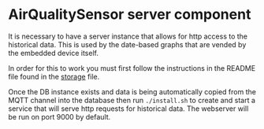 
# AirQualitySensor server component

It is necessary to have a server instance that allows for http access to the historical data.  This is used by the date-based graphs that are vended by the embedded device itself.  

In order for this to work you must first follow the instructions in the README file found in the [storage](../storage/README.md) file.  

Once the DB instance exists and data is being automatically copied from the MQTT channel into the database then run `./install.sh` to create and start a service that will serve http requests for historical data.  The webserver will be run on port 9000 by default.

